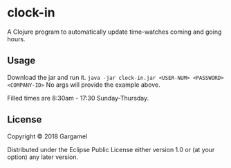 # clock-in

A Clojure program to automatically update time-watches coming and going hours.

## Usage

Download the jar and run it.
```java -jar clock-in.jar <USER-NUM> <PASSWORD> <COMPANY-ID>```
No args will provide the example above.

Filled times are 8:30am - 17:30 Sunday-Thursday.

## License

Copyright © 2018 Gargamel

Distributed under the Eclipse Public License either version 1.0 or (at
your option) any later version.
